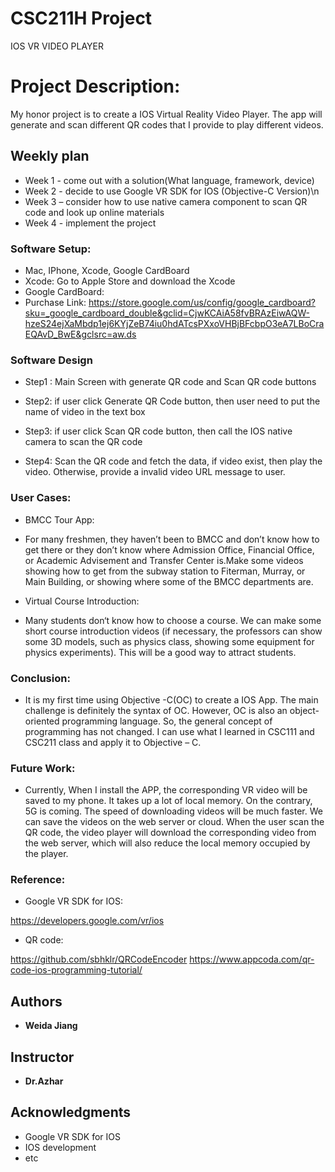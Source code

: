 # CSC211H Project
IOS VR VIDEO PLAYER
# Project Description:
My honor project is to create a IOS Virtual Reality Video Player. The app will generate and scan different QR codes that I provide to play different videos.

## Weekly plan

* Week 1 - come out with a solution(What language, framework, device)
* Week 2 - decide to use Google VR SDK for IOS (Objective-C Version)\n
* Week 3 – consider how to use native camera component to scan QR code and look up online materials 
* Week 4 - implement the project


### Software Setup:
* Mac, IPhone, Xcode, Google CardBoard
* Xcode: Go to Apple Store and download the Xcode 
* Google CardBoard:
* Purchase Link: https://store.google.com/us/config/google_cardboard?sku=_google_cardboard_double&gclid=CjwKCAiA58fvBRAzEiwAQW-hzeS24ejXaMbdp1ej6KYjZeB74iu0hdATcsPXxoVHBjBFcbpO3eA7LBoCraEQAvD_BwE&gclsrc=aw.ds 

### Software Design
* Step1 : Main Screen with generate QR code and Scan QR code buttons

* Step2: if user click Generate QR Code button, then user need to put the name of video in the text box

* Step3: if user click Scan QR code button, then call the IOS native camera to scan the QR code 

* Step4: Scan the QR code and fetch the data, if video exist, then play the video. Otherwise, provide a invalid video URL message to user. 


### User Cases:


* BMCC Tour App: 

* For many freshmen, they haven’t been to BMCC and don’t know how to get there or they don’t know         where Admission Office, Financial Office, or Academic Advisement and Transfer Center is.Make some videos showing how to get from the subway station to Fiterman, Murray, or Main Building, or showing where some of the BMCC departments are.

* Virtual Course Introduction:

* Many students don‘t know how to choose a course. We can make some short course introduction videos (if necessary, the professors can show some 3D models, such as physics class, showing some equipment for physics experiments). This will be a good way to attract students.

### Conclusion:
* It is my first time using Objective -C(OC) to create a IOS App. The main challenge is definitely the syntax of OC. However, OC is also an object-oriented programming language. So, the general concept of programming has not changed. I can use what I learned in CSC111 and CSC211 class and apply it to Objective – C.

### Future Work:

* Currently, When I install the APP, the corresponding VR video will be saved to my phone. It takes up a lot of local memory. On the contrary, 5G is coming. The speed of downloading videos will be much faster. We can save the videos on the web server or cloud. When the user scan the QR code, the video player will download the corresponding video from the web server, which will also reduce the local memory occupied by the player.


### Reference:

* Google VR SDK for IOS:

https://developers.google.com/vr/ios


* QR code:

https://github.com/sbhklr/QRCodeEncoder
https://www.appcoda.com/qr-code-ios-programming-tutorial/


## Authors

* **Weida Jiang**

## Instructor

* **Dr.Azhar**



## Acknowledgments

* Google VR SDK for IOS
* IOS development
* etc
